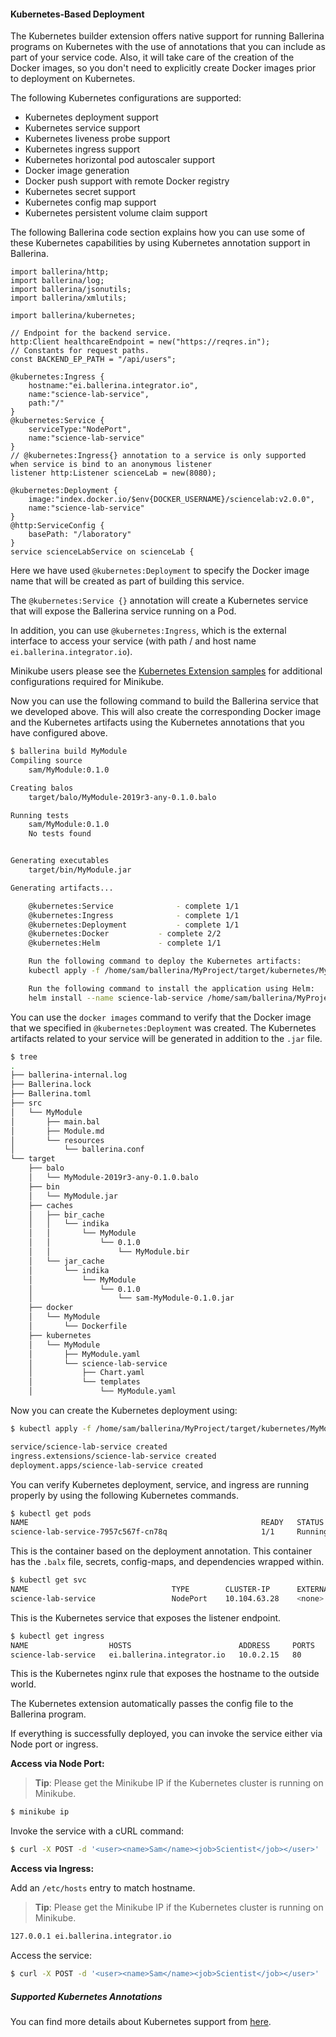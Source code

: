 #### Kubernetes-Based Deployment

The Kubernetes builder extension offers native support for running Ballerina programs on Kubernetes with the use of annotations that you can include as part of your service code. Also, it will take care of the creation of the Docker images, so you don't need to explicitly create Docker images prior to deployment on Kubernetes.

The following Kubernetes configurations are supported:
- Kubernetes deployment support
- Kubernetes service support
- Kubernetes liveness probe support
- Kubernetes ingress support
- Kubernetes horizontal pod autoscaler support
- Docker image generation
- Docker push support with remote Docker registry
- Kubernetes secret support
- Kubernetes config map support
- Kubernetes persistent volume claim support

The following Ballerina code section explains how you can use some of these Kubernetes capabilities by using Kubernetes annotation support in Ballerina. 

```ballerina
import ballerina/http;
import ballerina/log;
import ballerina/jsonutils;
import ballerina/xmlutils;

import ballerina/kubernetes;

// Endpoint for the backend service.
http:Client healthcareEndpoint = new("https://reqres.in");
// Constants for request paths.
const BACKEND_EP_PATH = "/api/users";

@kubernetes:Ingress {
    hostname:"ei.ballerina.integrator.io",
    name:"science-lab-service",
    path:"/"
}
@kubernetes:Service {
    serviceType:"NodePort",
    name:"science-lab-service"
}
// @kubernetes:Ingress{} annotation to a service is only supported when service is bind to an anonymous listener
listener http:Listener scienceLab = new(8080);

@kubernetes:Deployment {
    image:"index.docker.io/$env{DOCKER_USERNAME}/sciencelab:v2.0.0",
    name:"science-lab-service"
}
@http:ServiceConfig {
    basePath: "/laboratory"
}
service scienceLabService on scienceLab {
```

Here we have used `@kubernetes:Deployment` to specify the Docker image name that will be created as part of building this service. 

The `@kubernetes:Service {}` annotation will create a Kubernetes service that will expose the Ballerina service running on a Pod.

In addition, you can use `@kubernetes:Ingress`, which is the external interface to access your service (with path / and host name `ei.ballerina.integrator.io`).

Minikube users please see the [Kubernetes Extension samples](https://github.com/ballerinax/kubernetes/tree/master/samples) for additional configurations required for Minikube.

Now you can use the following command to build the Ballerina service that we developed above. This will also create the corresponding Docker image and the Kubernetes artifacts using the Kubernetes annotations that you have configured above.

```bash
$ ballerina build MyModule
Compiling source
	sam/MyModule:0.1.0

Creating balos
	target/balo/MyModule-2019r3-any-0.1.0.balo

Running tests
    sam/MyModule:0.1.0
	No tests found


Generating executables
	target/bin/MyModule.jar

Generating artifacts...

	@kubernetes:Service 			 - complete 1/1
	@kubernetes:Ingress 			 - complete 1/1
	@kubernetes:Deployment 			 - complete 1/1
	@kubernetes:Docker 			 - complete 2/2 
	@kubernetes:Helm 			 - complete 1/1

	Run the following command to deploy the Kubernetes artifacts: 
	kubectl apply -f /home/sam/ballerina/MyProject/target/kubernetes/MyModule

	Run the following command to install the application using Helm: 
	helm install --name science-lab-service /home/sam/ballerina/MyProject/target/kubernetes/MyModule/science-lab-service

```
You can use the `docker images` command to verify that the Docker image that we specified in `@kubernetes:Deployment` was created. The Kubernetes artifacts related to your service will be generated in addition to the `.jar` file.

```bash
$ tree
.
├── ballerina-internal.log
├── Ballerina.lock
├── Ballerina.toml
├── src
│   └── MyModule
│       ├── main.bal
│       ├── Module.md
│       └── resources
│           └── ballerina.conf
└── target
    ├── balo
    │   └── MyModule-2019r3-any-0.1.0.balo
    ├── bin
    │   └── MyModule.jar
    ├── caches
    │   ├── bir_cache
    │   │   └── indika
    │   │       └── MyModule
    │   │           └── 0.1.0
    │   │               └── MyModule.bir
    │   └── jar_cache
    │       └── indika
    │           └── MyModule
    │               └── 0.1.0
    │                   └── sam-MyModule-0.1.0.jar
    ├── docker
    │   └── MyModule
    │       └── Dockerfile
    ├── kubernetes
    │   └── MyModule
    │       ├── MyModule.yaml
    │       └── science-lab-service
    │           ├── Chart.yaml
    │           └── templates
    │               └── MyModule.yaml

```

Now you can create the Kubernetes deployment using:

```bash
$ kubectl apply -f /home/sam/ballerina/MyProject/target/kubernetes/MyModule

service/science-lab-service created
ingress.extensions/science-lab-service created
deployment.apps/science-lab-service created
```
You can verify Kubernetes deployment, service, and ingress are running properly by using the following Kubernetes commands.

```bash
$ kubectl get pods
NAME                                                    READY   STATUS    RESTARTS   AGE
science-lab-service-7957c567f-cn78q                     1/1     Running   0          41m
```
This is the container based on the deployment annotation. This container has the `.balx` file, secrets, config-maps, and dependencies wrapped within. 

```bash
$ kubectl get svc
NAME                                TYPE        CLUSTER-IP      EXTERNAL-IP   PORT(S)          AGE
science-lab-service                 NodePort    10.104.63.28    <none>        8080:31821/TCP   42m
```
This is the Kubernetes service that exposes the listener endpoint.

```bash
$ kubectl get ingress
NAME                  HOSTS                        ADDRESS     PORTS   AGE
science-lab-service   ei.ballerina.integrator.io   10.0.2.15   80      42m
```
This is the Kubernetes nginx rule that exposes the hostname to the outside world.

The Kubernetes extension automatically passes the config file to the Ballerina program.

If everything is successfully deployed, you can invoke the service either via Node port or ingress.

**Access via Node Port:**

> **Tip**: Please get the Minikube IP if the Kubernetes cluster is running on Minikube.
```bash
$ minikube ip
```

Invoke the service with a cURL command:
 
```bash
$ curl -X POST -d '<user><name>Sam</name><job>Scientist</job></user>'  http://<localhost/minikube_ip>:9092/laboratory/user  -H "Content-Type: text/xml"  
```

**Access via Ingress:**

Add an `/etc/hosts` entry to match hostname.
> **Tip**: Please get the Minikube IP if the Kubernetes cluster is running on Minikube.

```bash
127.0.0.1 ei.ballerina.integrator.io
```
Access the service:

```bash
$ curl -X POST -d '<user><name>Sam</name><job>Scientist</job></user>'  http://ei.ballerina.integrator.io/laboratory/user  -H "Content-Type: text/xml"  
```
    
##### Supported Kubernetes Annotations
You can find more details about Kubernetes support from [here](https://github.com/ballerinax/kubernetes#ballerina-kubernetes-extension).
